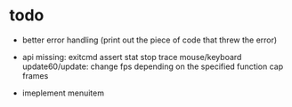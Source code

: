 # todo

* better error handling
 (print out the piece of code that threw the error)

* api missing:
 exitcmd
 assert
 stat
 stop
 trace
 mouse/keyboard
 update60/update: change fps depending on the specified function
 cap frames
 
* imeplement menuitem